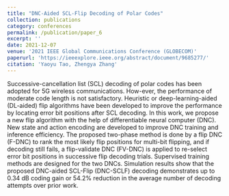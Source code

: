 ```yaml
---
title: "DNC-Aided SCL-Flip Decoding of Polar Codes"
collection: publications
category: conferences
permalink: /publication/paper_6
excerpt: ''
date: 2021-12-07
venue: '2021 IEEE Global Communications Conference (GLOBECOM)'
paperurl: 'https://ieeexplore.ieee.org/abstract/document/9685277/'
citation: 'Yaoyu Tao, Zhengya Zhang'
---
```


Successive-cancellation list (SCL) decoding of polar codes has been adopted for 5G wireless communications. How-ever, the performance of moderate code length is not satisfactory. Heuristic or deep-learning-aided (DL-aided) flip algorithms have been developed to improve the performance by locating error bit positions after SCL decoding. In this work, we propose a new flip algorithm with the help of differentiable neural computer (DNC). New state and action encoding are developed to improve DNC training and inference efficiency. The proposed two-phase method is done by a flip DNC (F-DNC) to rank the most likely flip positions for multi-bit flipping, and if decoding still fails, a flip-validate DNC (FV-DNC) is applied to re-select error bit positions in successive flip decoding trials. Supervised training methods are designed for the two DNCs. Simulation results show that the proposed DNC-aided SCL-Flip (DNC-SCLF) decoding demonstrates up to 0.34 dB coding gain or 54.2% reduction in the average number of decoding attempts over prior work.
